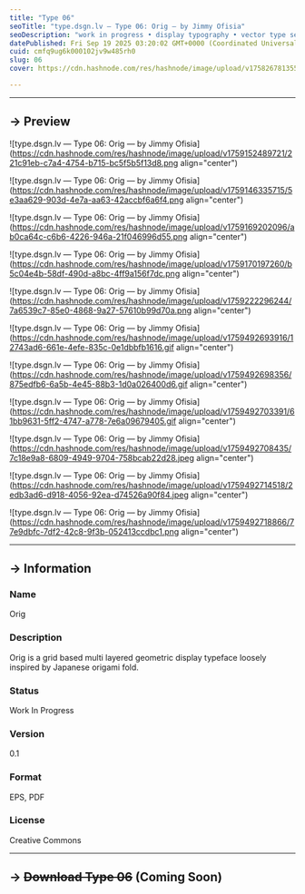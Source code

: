 ```yaml
---
title: "Type 06"
seoTitle: "type.dsgn.lv — Type 06: Orig — by Jimmy Ofisia"
seoDescription: "work in progress • display typography • vector type set • freely downloadable materials • creative commons licensed • by Jimmy Ofisia"
datePublished: Fri Sep 19 2025 03:20:02 GMT+0000 (Coordinated Universal Time)
cuid: cmfq9ug6k000102jv9w485rh0
slug: 06
cover: https://cdn.hashnode.com/res/hashnode/image/upload/v1758267813553/0c5251f8-49f8-40ff-9950-0d6507b77e63.png

---
```


---

## → Preview

![type.dsgn.lv — Type 06: Orig — by Jimmy Ofisia](https://cdn.hashnode.com/res/hashnode/image/upload/v1759152489721/221c91eb-c7a4-4754-b715-bc5f5b5f13d8.png align="center")

![type.dsgn.lv — Type 06: Orig — by Jimmy Ofisia](https://cdn.hashnode.com/res/hashnode/image/upload/v1759146335715/5e3aa629-903d-4e7a-aa63-42accbf6a6f4.png align="center")

![type.dsgn.lv — Type 06: Orig — by Jimmy Ofisia](https://cdn.hashnode.com/res/hashnode/image/upload/v1759169202096/ab0ca64c-c6b6-4226-946a-21f046996d55.png align="center")

![type.dsgn.lv — Type 06: Orig — by Jimmy Ofisia](https://cdn.hashnode.com/res/hashnode/image/upload/v1759170197260/b5c04e4b-58df-490d-a8bc-4ff9a156f7dc.png align="center")

![type.dsgn.lv — Type 06: Orig — by Jimmy Ofisia](https://cdn.hashnode.com/res/hashnode/image/upload/v1759222296244/7a6539c7-85e0-4868-9a27-57610b99d70a.png align="center")

![type.dsgn.lv — Type 06: Orig — by Jimmy Ofisia](https://cdn.hashnode.com/res/hashnode/image/upload/v1759492693916/12743ad6-661e-4efe-835c-0e1dbbfb1616.gif align="center")

![type.dsgn.lv — Type 06: Orig — by Jimmy Ofisia](https://cdn.hashnode.com/res/hashnode/image/upload/v1759492698356/875edfb6-6a5b-4e45-88b3-1d0a026400d6.gif align="center")

![type.dsgn.lv — Type 06: Orig — by Jimmy Ofisia](https://cdn.hashnode.com/res/hashnode/image/upload/v1759492703391/61bb9631-5ff2-4747-a778-7e6a09679405.gif align="center")

![type.dsgn.lv — Type 06: Orig — by Jimmy Ofisia](https://cdn.hashnode.com/res/hashnode/image/upload/v1759492708435/7c18e9a8-6809-4949-9704-758bcab22d28.jpeg align="center")

![type.dsgn.lv — Type 06: Orig — by Jimmy Ofisia](https://cdn.hashnode.com/res/hashnode/image/upload/v1759492714518/2edb3ad6-d918-4056-92ea-d74526a90f84.jpeg align="center")

![type.dsgn.lv — Type 06: Orig — by Jimmy Ofisia](https://cdn.hashnode.com/res/hashnode/image/upload/v1759492718866/77e9dbfc-7df2-42c8-9f3b-052413ccdbc1.png align="center")

---

## → Information

### Name

Orig

### Description

Orig is a grid based multi layered geometric display typeface loosely inspired by Japanese origami fold.

### Status

Work In Progress

### Version

0.1

### Format

EPS, PDF

### License

Creative Commons

---

## → **<s>Download Type 06</s> (Coming Soon)**